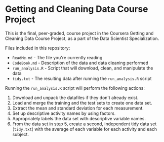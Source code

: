 # Getting and Cleaning Data Course Project

This is the final, peer-graded, course project in the Coursera Getting and Cleaning Data Course Project, as a part of the Data Scientist Specialization.

Files included in this repository:

- `ReadMe.md` - The file you're currently reading
- `CodeBook.md` - Description of the data and data cleaning performed
- `run_analysis.R` - Script that will download, clean, and manipulate the data
- `tidy.txt` - The resulting data after running the `run_analysis.R` script

Running the `run_analysis.R` script will perform the following actions:
1. Download and unpack the datafiles if they don't already exist.
2. Load and merge the training and the test sets to create one data set.
3. Extract the mean and standard deviation for each measurement.
4. Set up descriptive activity names by using factors.
5. Appropriately labels the data set with descriptive variable names.
6. From the data set in step 5, create a second, independent tidy data set (`tidy.txt`) with the average of each variable for each activity and each subject.
